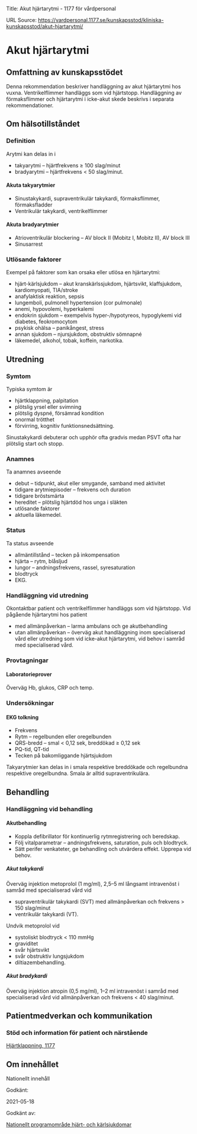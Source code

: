 Title: Akut hjärtarytmi - 1177 för vårdpersonal

URL Source: https://vardpersonal.1177.se/kunskapsstod/kliniska-kunskapsstod/akut-hjartarytmi/

Akut hjärtarytmi
================

Omfattning av kunskapsstödet
----------------------------

Denna rekommendation beskriver handläggning av akut hjärtarytmi hos vuxna. Ventrikelflimmer handläggs som vid hjärtstopp. Handläggning av förmaksflimmer och hjärtarytmi i icke-akut skede beskrivs i separata rekommendationer.

Om hälsotillståndet
-------------------

### Definition

Arytmi kan delas in i

*   takyarytmi – hjärtfrekvens ≥ 100 slag/minut
*   bradyarytmi – hjärtfrekvens < 50 slag/minut.

#### Akuta takyarytmier

*   Sinustakykardi, supraventrikulär takykardi, förmaksflimmer, förmaksfladder
*   Ventrikulär takykardi, ventrikelflimmer

#### Akuta bradyarytmier

*   Atrioventrikulär blockering – AV block II (Mobitz I, Mobitz II), AV block III
*   Sinusarrest

### Utlösande faktorer

Exempel på faktorer som kan orsaka eller utlösa en hjärtarytmi:

*   hjärt-kärlsjukdom – akut kranskärlssjukdom, hjärtsvikt, klaffsjukdom, kardiomyopati, TIA/stroke
*   anafylaktisk reaktion, sepsis
*   lungemboli, pulmonell hypertension (cor pulmonale)
*   anemi, hypovolemi, hyperkalemi
*   endokrin sjukdom – exempelvis hyper-/hypotyreos, hypoglykemi vid diabetes, feokromocytom
*   psykisk ohälsa – panikångest, stress
*   annan sjukdom – njursjukdom, obstruktiv sömnapné
*   läkemedel, alkohol, tobak, koffein, narkotika.

Utredning
---------

### Symtom

Typiska symtom är

*   hjärtklappning, palpitation
*   plötslig yrsel eller svimning
*   plötslig dyspné, försämrad kondition
*   onormal trötthet
*   förvirring, kognitiv funktionsnedsättning.

Sinustakykardi debuterar och upphör ofta gradvis medan PSVT ofta har plötslig start och stopp.

### Anamnes

Ta anamnes avseende

*   debut – tidpunkt, akut eller smygande, samband med aktivitet
*   tidigare arytmiepisoder – frekvens och duration
*   tidigare bröstsmärta
*   hereditet – plötslig hjärtdöd hos unga i släkten
*   utlösande faktorer
*   aktuella läkemedel.

### Status

Ta status avseende

*   allmäntillstånd – tecken på inkompensation
*   hjärta – rytm, blåsljud
*   lungor – andningsfrekvens, rassel, syresaturation
*   blodtryck
*   EKG.

### Handläggning vid utredning

Okontaktbar patient och ventrikelflimmer handläggs som vid hjärtstopp. Vid pågående hjärtarytmi hos patient

*   med allmänpåverkan – larma ambulans och ge akutbehandling
*   utan allmänpåverkan – överväg akut handläggning inom specialiserad vård eller utredning som vid icke-akut hjärtarytmi, vid behov i samråd med specialiserad vård.

### Provtagningar

#### Laboratorieprover

Överväg Hb, glukos, CRP och temp.

### Undersökningar

#### EKG tolkning

*   Frekvens
*   Rytm – regelbunden eller oregelbunden
*   QRS-bredd – smal < 0,12 sek, breddökad ≥ 0,12 sek
*   PQ-tid, QT-tid
*   Tecken på bakomliggande hjärtsjukdom

Takyarytmier kan delas in i smala respektive breddökade och regelbundna respektive oregelbundna. Smala är alltid supraventrikulära.

Behandling
----------

### Handläggning vid behandling

#### Akutbehandling

*   Koppla defibrillator för kontinuerlig rytmregistrering och beredskap.
*   Följ vitalparametrar – andningsfrekvens, saturation, puls och blodtryck.
*   Sätt perifer venkateter, ge behandling och utvärdera effekt. Upprepa vid behov.

##### Akut takykardi

Överväg injektion metoprolol (1 mg/ml), 2,5–5 ml långsamt intravenöst i samråd med specialiserad vård vid

*   supraventrikulär takykardi (SVT) med allmänpåverkan och frekvens \> 150 slag/minut
*   ventrikulär takykardi (VT).

Undvik metoprolol vid

*   systoliskt blodtryck < 110 mmHg
*   graviditet
*   svår hjärtsvikt
*   svår obstruktiv lungsjukdom
*   diltiazembehandling.

##### Akut bradykardi

Överväg injektion atropin (0,5 mg/ml), 1–2 ml intravenöst i samråd med specialiserad vård vid allmänpåverkan och frekvens < 40 slag/minut.

Patientmedverkan och kommunikation
----------------------------------

### Stöd och information för patient och närstående

[Hjärtklappning, 1177](https://www.1177.se/sjukdomar--besvar/hjarta-och-blodkarl/hjartrytm/hjartklappning/)

Om innehållet
-------------

Nationellt innehåll

Godkänt:

2021-05-18

Godkänt av:

[Nationellt programområde hjärt- och kärlsjukdomar](https://kunskapsstyrningvard.se/kunskapsstyrningvard/programomradenochsamverkansgrupper/nationellaprogramomraden/npohjartochkarlsjukdomar.56430.html)
